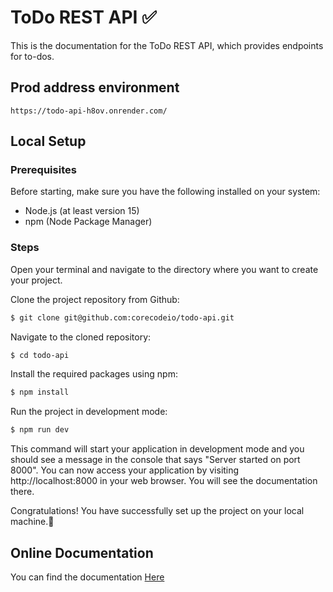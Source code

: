 # ToDo REST API ✅

This is the documentation for the ToDo REST API, which provides endpoints for to-dos.

## Prod address environment

```
https://todo-api-h8ov.onrender.com/
```

## Local Setup

### Prerequisites

Before starting, make sure you have the following installed on your system:

- Node.js (at least version 15)
- npm (Node Package Manager)

### Steps

Open your terminal and navigate to the directory where you want to create your project.

Clone the project repository from Github:

```bash
$ git clone git@github.com:corecodeio/todo-api.git
```

Navigate to the cloned repository:

```bash
$ cd todo-api
```

Install the required packages using npm:

```bash
$ npm install
```

Run the project in development mode:

```bash
$ npm run dev
```

This command will start your application in development mode and you should see a message in the console that says "Server started on port 8000". You can now access your application by visiting http://localhost:8000 in your web browser. You will see the documentation there.

Congratulations! You have successfully set up the project on your local machine.🎉

## Online Documentation

You can find the documentation [Here](https://todo-api-h8ov.onrender.com/)
